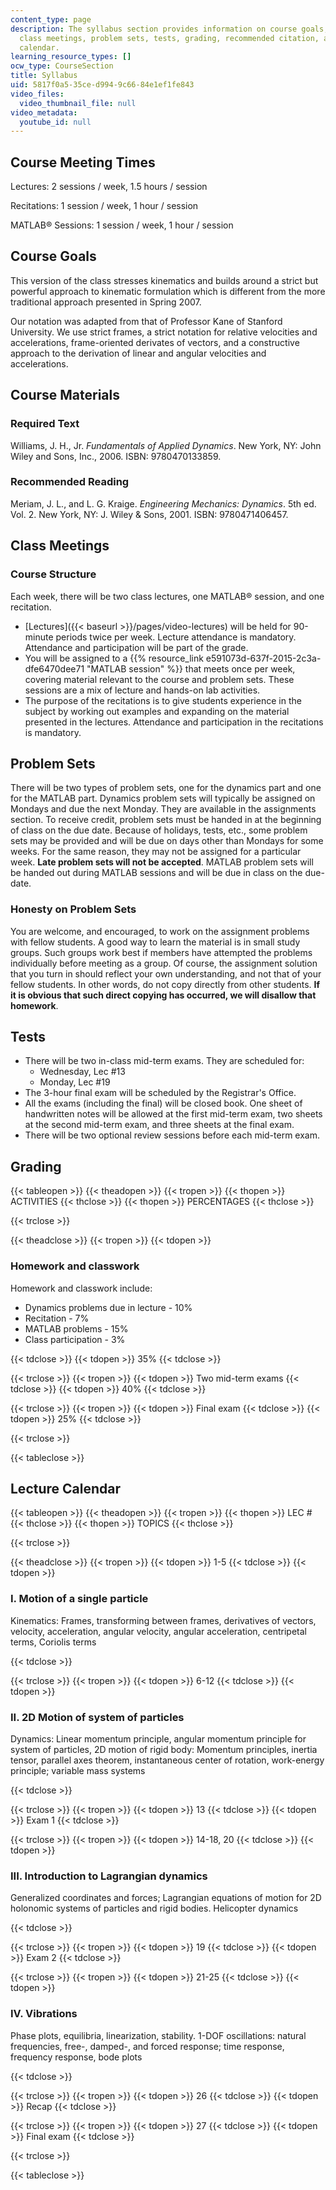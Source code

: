 ```yaml
---
content_type: page
description: The syllabus section provides information on course goals, course materials,
  class meetings, problem sets, tests, grading, recommended citation, and the lecture
  calendar.
learning_resource_types: []
ocw_type: CourseSection
title: Syllabus
uid: 5817f0a5-35ce-d994-9c66-84e1ef1fe843
video_files:
  video_thumbnail_file: null
video_metadata:
  youtube_id: null
---
```


Course Meeting Times
--------------------

Lectures: 2 sessions / week, 1.5 hours / session

Recitations: 1 session / week, 1 hour / session

MATLAB® Sessions: 1 session / week, 1 hour / session

Course Goals
------------

This version of the class stresses kinematics and builds around a strict but powerful approach to kinematic formulation which is different from the more traditional approach presented in Spring 2007.

Our notation was adapted from that of Professor Kane of Stanford University. We use strict frames, a strict notation for relative velocities and accelerations, frame-oriented derivates of vectors, and a constructive approach to the derivation of linear and angular velocities and accelerations.

Course Materials
----------------

### Required Text

Williams, J. H., Jr. _Fundamentals of Applied Dynamics_. New York, NY: John Wiley and Sons, Inc., 2006. ISBN: 9780470133859.

### Recommended Reading

Meriam, J. L., and L. G. Kraige. _Engineering Mechanics: Dynamics_. 5th ed. Vol. 2. New York, NY: J. Wiley & Sons, 2001. ISBN: 9780471406457.

Class Meetings
--------------

### Course Structure

Each week, there will be two class lectures, one MATLAB® session, and one recitation.

*   [Lectures]({{< baseurl >}}/pages/video-lectures) will be held for 90-minute periods twice per week. Lecture attendance is mandatory. Attendance and participation will be part of the grade.
*   You will be assigned to a {{% resource_link e591073d-637f-2015-2c3a-dfe6470dee71 "MATLAB session" %}} that meets once per week, covering material relevant to the course and problem sets. These sessions are a mix of lecture and hands-on lab activities.
*   The purpose of the recitations is to give students experience in the subject by working out examples and expanding on the material presented in the lectures. Attendance and participation in the recitations is mandatory.

Problem Sets
------------

There will be two types of problem sets, one for the dynamics part and one for the MATLAB part. Dynamics problem sets will typically be assigned on Mondays and due the next Monday. They are available in the assignments section. To receive credit, problem sets must be handed in at the beginning of class on the due date. Because of holidays, tests, etc., some problem sets may be provided and will be due on days other than Mondays for some weeks. For the same reason, they may not be assigned for a particular week. **Late problem sets will not be accepted**. MATLAB problem sets will be handed out during MATLAB sessions and will be due in class on the due-date.

### Honesty on Problem Sets

You are welcome, and encouraged, to work on the assignment problems with fellow students. A good way to learn the material is in small study groups. Such groups work best if members have attempted the problems individually before meeting as a group. Of course, the assignment solution that you turn in should reflect your own understanding, and not that of your fellow students. In other words, do not copy directly from other students. **If it is obvious that such direct copying has occurred, we will disallow that homework**.

Tests
-----

*   There will be two in-class mid-term exams. They are scheduled for:
    *   Wednesday, Lec #13
    *   Monday, Lec #19
*   The 3-hour final exam will be scheduled by the Registrar's Office.
*   All the exams (including the final) will be closed book. One sheet of handwritten notes will be allowed at the first mid-term exam, two sheets at the second mid-term exam, and three sheets at the final exam.
*   There will be two optional review sessions before each mid-term exam.

Grading
-------

{{< tableopen >}}
{{< theadopen >}}
{{< tropen >}}
{{< thopen >}}
ACTIVITIES
{{< thclose >}}
{{< thopen >}}
PERCENTAGES
{{< thclose >}}

{{< trclose >}}

{{< theadclose >}}
{{< tropen >}}
{{< tdopen >}}


### Homework and classwork

Homework and classwork include:

*   Dynamics problems due in lecture - 10%
*   Recitation - 7%
*   MATLAB problems - 15%
*   Class participation - 3%


{{< tdclose >}}
{{< tdopen >}}
35%
{{< tdclose >}}

{{< trclose >}}
{{< tropen >}}
{{< tdopen >}}
Two mid-term exams
{{< tdclose >}}
{{< tdopen >}}
40%
{{< tdclose >}}

{{< trclose >}}
{{< tropen >}}
{{< tdopen >}}
Final exam
{{< tdclose >}}
{{< tdopen >}}
25%
{{< tdclose >}}

{{< trclose >}}

{{< tableclose >}}

  

Lecture Calendar
----------------

{{< tableopen >}}
{{< theadopen >}}
{{< tropen >}}
{{< thopen >}}
LEC #
{{< thclose >}}
{{< thopen >}}
TOPICS
{{< thclose >}}

{{< trclose >}}

{{< theadclose >}}
{{< tropen >}}
{{< tdopen >}}
1-5
{{< tdclose >}}
{{< tdopen >}}


### I. Motion of a single particle

Kinematics: Frames, transforming between frames, derivatives of vectors, velocity, acceleration, angular velocity, angular acceleration, centripetal terms, Coriolis terms


{{< tdclose >}}

{{< trclose >}}
{{< tropen >}}
{{< tdopen >}}
6-12
{{< tdclose >}}
{{< tdopen >}}


### II. 2D Motion of system of particles

Dynamics: Linear momentum principle, angular momentum principle for system of particles, 2D motion of rigid body: Momentum principles, inertia tensor, parallel axes theorem, instantaneous center of rotation, work-energy principle; variable mass systems


{{< tdclose >}}

{{< trclose >}}
{{< tropen >}}
{{< tdopen >}}
13
{{< tdclose >}}
{{< tdopen >}}
Exam 1
{{< tdclose >}}

{{< trclose >}}
{{< tropen >}}
{{< tdopen >}}
14-18, 20
{{< tdclose >}}
{{< tdopen >}}


### III. Introduction to Lagrangian dynamics

Generalized coordinates and forces; Lagrangian equations of motion for 2D holonomic systems of particles and rigid bodies. Helicopter dynamics


{{< tdclose >}}

{{< trclose >}}
{{< tropen >}}
{{< tdopen >}}
19
{{< tdclose >}}
{{< tdopen >}}
Exam 2
{{< tdclose >}}

{{< trclose >}}
{{< tropen >}}
{{< tdopen >}}
21-25
{{< tdclose >}}
{{< tdopen >}}


### IV. Vibrations

Phase plots, equilibria, linearization, stability. 1-DOF oscillations: natural frequencies, free-, damped-, and forced response; time response, frequency response, bode plots


{{< tdclose >}}

{{< trclose >}}
{{< tropen >}}
{{< tdopen >}}
26
{{< tdclose >}}
{{< tdopen >}}
Recap
{{< tdclose >}}

{{< trclose >}}
{{< tropen >}}
{{< tdopen >}}
27
{{< tdclose >}}
{{< tdopen >}}
Final exam
{{< tdclose >}}

{{< trclose >}}

{{< tableclose >}}